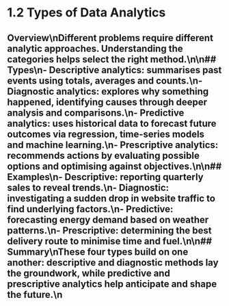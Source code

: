 # 1.2 Types of Data Analytics

## Overview\nDifferent problems require different analytic approaches. Understanding the categories helps select the right method.\n\n## Types\n- **Descriptive analytics**: summarises past events using totals, averages and counts.\n- **Diagnostic analytics**: explores why something happened, identifying causes through deeper analysis and comparisons.\n- **Predictive analytics**: uses historical data to forecast future outcomes via regression, time-series models and machine learning.\n- **Prescriptive analytics**: recommends actions by evaluating possible options and optimising against objectives.\n\n## Examples\n- Descriptive: reporting quarterly sales to reveal trends.\n- Diagnostic: investigating a sudden drop in website traffic to find underlying factors.\n- Predictive: forecasting energy demand based on weather patterns.\n- Prescriptive: determining the best delivery route to minimise time and fuel.\n\n## Summary\nThese four types build on one another: descriptive and diagnostic methods lay the groundwork, while predictive and prescriptive analytics help anticipate and shape the future.\n
